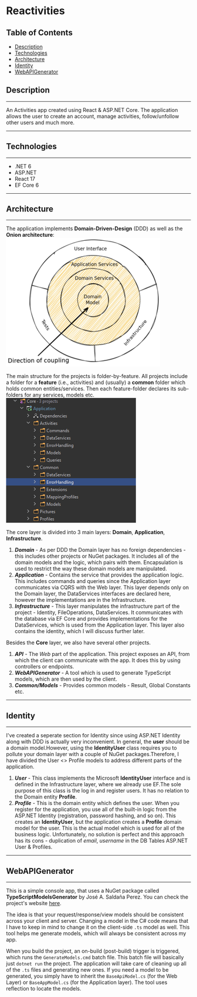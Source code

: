 

# Reactivities


## Table of Contents






- [Description](#description)
- [Technologies](#technologies)
- [Architecture](#architecture)
- [Identity](#identity)
- [WebAPIGenerator](#webAPIGenerator)


## Description
---


An Activities app created using React &amp; ASP.NET Core. The application allows the user to create an account, manage activities, follow/unfollow other users and much more.  


---
## Technologies
---
- .NET 6
- ASP.NET
- React 17
- EF Core 6


---
## Architecture
---
The application implements **Domain-Driven-Design** (DDD) as well as the **Onion architecture**:
<img src="docs\onion_architecture.jpg" width="420" height="350" />


The main structure for the projects is folder-by-feature. All projects include a folder for a **feature** (i.e., activities) and (usually) a **common** folder which holds common entities/services. Then each feature-folder declares its sub-folders for any services, models etc.
<img src="docs\folderStructure.png"/>


The core layer is divided into 3 main layers: **Domain**, **Application**, **Infrastructure**.


1. ***Domain*** - As per DDD the Domain layer has no foreign dependencies - this includes other projects or NuGet packages. It includes all of the domain models and the logic, which pairs with them. Encapsulation is used to restrict the way these domain models are manipulated.
2. ***Application*** - Contains the service that provides the application logic. This includes commands and queries since the Application layer communicates via CQRS with the Web layer. This layer depends only on the Domain layer, the DataServices interfaces are declared here, however the implementations are in the Infrastructure.
3. ***Infrastructure*** - This layer manipulates the infrastructure part of the project - Identity, FileOperations, DataServices. It communicates with the database via EF Core and provides implementations for the DataServices, which is used from the Application layer. This layer also contains the identity, which I will discuss further later.


Besides the **Core** layer, we also have several other projects.


1. ***API*** - The *Web* part of the application. This project exposes an API, from which the client can communicate with the app. It does this by using controllers or endpoints.
2. ***WebAPIGenerator*** - A tool which is used to generate TypeScript models, which are then used by the client.
3. ***Common/Models*** - Provides common models - Result, Global Constants etc.


---
## Identity
---
I've created a seperate section for Identity since using ASP.NET Identity along with DDD is actually very inconvenient. In general, the **user** should be a domain model.However, using the **IdentityUser** class requires you to pollute your domain layer with a couple of NuGet packages.Therefore, I have divided the User <> Profile models to address different parts of the application.


1. ***User*** - This class implements the Microsoft **IdentityUser** interface and is defined in the Infrastructure layer, where we already use EF.The sole purpose of this class is the log in and register users. It has no relation to the Domain entity **Profile**.
2. ***Profile*** - This is the domain entity which defines the user. When you register for the application, you use all of the built-in logic from the ASP.NET Identity (registration, password hashing, and so on). This creates an **IdentityUser**, but the application creates a **Profile** domain model for the user. This is the actual model which is used for all of the business logic. Unfortunately, no solution is perfect and this approach has its cons - duplication of *email*, *username* in the DB Tables ASP.NET User & Profiles.

---
## WebAPIGenerator
---
This is a simple console app, that uses a NuGet package called **TypeScriptModelsGenerator** by José A. Saldaña Perez. You can check the project's website [here](https://www.typescriptmodelsgenerator.com/).

The idea is that your request/response/view models should be consistent across your client and server. Changing a model in the C# code means that I have to keep in mind to change it on the client-side ```.ts``` model as well. This tool helps me generate models, which will always be consistent across my app.

When you build the project, an on-build (post-build) trigger is triggered, which runs the ```GenerateModels.cmd``` batch file. This batch file will basically just ```dotnet run``` the project. The application will take care of cleaning up all of the ```.ts``` files and generating new ones. If you need a model to be generated, you simply have to inherit the ```BaseApiModel.cs``` (for the Web Layer) or ```BaseAppModel.cs``` (for the Application layer). The tool uses reflection to locate the models.
